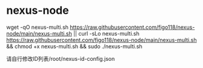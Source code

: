 # nexus-node
wget -qO nexus-multi.sh https://raw.githubusercontent.com/figo118/nexus-node/main/nexus-multi.sh || curl -sLo nexus-multi.sh https://raw.githubusercontent.com/figo118/nexus-node/main/nexus-multi.sh && chmod +x nexus-multi.sh && sudo ./nexus-multi.sh



请自行修改ID列表/root/nexus-id-config.json
